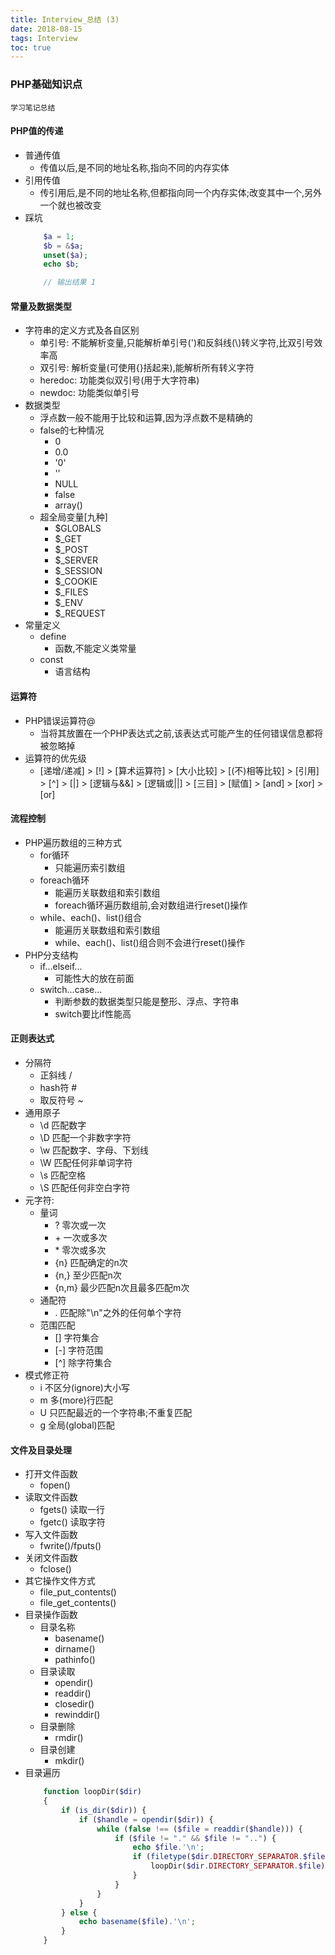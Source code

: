 ```yaml
---
title: Interview_总结 (3)
date: 2018-08-15
tags: Interview
toc: true
---
```


### PHP基础知识点
    学习笔记总结

<!-- more -->

#### PHP值的传递
- 普通传值
    * 传值以后,是不同的地址名称,指向不同的内存实体
- 引用传值
    * 传引用后,是不同的地址名称,但都指向同一个内存实体;改变其中一个,另外一个就也被改变
- 踩坑
    ```php
        $a = 1;
        $b = &$a;
        unset($a);
        echo $b; 

        // 输出结果 1
    ```

#### 常量及数据类型
- 字符串的定义方式及各自区别
    * 单引号: 不能解析变量,只能解析单引号(\')和反斜线(\\)转义字符,比双引号效率高
    * 双引号: 解析变量(可使用{}括起来),能解析所有转义字符
    * heredoc: 功能类似双引号(用于大字符串)
    * newdoc: 功能类似单引号
- 数据类型
    * 浮点数一般不能用于比较和运算,因为浮点数不是精确的
    * false的七种情况
        * 0
        * 0.0
        * '0'
        * ''
        * NULL
        * false
        * array()
    * 超全局变量[九种]
        * $GLOBALS
        * $_GET
        * $_POST
        * $_SERVER
        * $_SESSION
        * $_COOKIE
        * $_FILES
        * $_ENV
        * $_REQUEST
- 常量定义
    * define
        * 函数,不能定义类常量
    * const
        * 语言结构

#### 运算符
- PHP错误运算符@
    * 当将其放置在一个PHP表达式之前,该表达式可能产生的任何错误信息都将被忽略掉
- 运算符的优先级
    * [递增/递减] > [!] > [算术运算符] > [大小比较] > [(不)相等比较] > [引用] > [^] > [|] > [逻辑与&&] > [逻辑或||] > [三目] > [赋值] > [and] > [xor] > [or]

#### 流程控制
- PHP遍历数组的三种方式
    * for循环
        * 只能遍历索引数组
    * foreach循环
        * 能遍历关联数组和索引数组
        * foreach循环遍历数组前,会对数组进行reset()操作
    * while、each()、list()组合
        * 能遍历关联数组和索引数组
        * while、each()、list()组合则不会进行reset()操作
- PHP分支结构
    * if...elseif... 
        * 可能性大的放在前面
    * switch...case...
        * 判断参数的数据类型只能是整形、浮点、字符串
        * switch要比if性能高

#### 正则表达式
- 分隔符
    * 正斜线 /
    * hash符 #
    * 取反符号 ~
- 通用原子
    * \d 匹配数字
    * \D 匹配一个非数字字符
    * \w 匹配数字、字母、下划线
    * \W 匹配任何非单词字符
    * \s 匹配空格
    * \S 匹配任何非空白字符
- 元字符: 
    * 量词
        * ? 零次或一次
        * \+ 一次或多次
        * \* 零次或多次
        * {n} 匹配确定的n次
        * {n,} 至少匹配n次
        * {n,m} 最少匹配n次且最多匹配m次
    * 通配符
        * . 匹配除"\n"之外的任何单个字符
    * 范围匹配
        * [] 字符集合
        * [-] 字符范围
        * [^] 除字符集合
- 模式修正符
    * i 不区分(ignore)大小写
    * m 多(more)行匹配
    * U 只匹配最近的一个字符串;不重复匹配 
    * g 全局(global)匹配

#### 文件及目录处理
- 打开文件函数
    * fopen()
- 读取文件函数
    * fgets() 读取一行
    * fgetc() 读取字符
- 写入文件函数
    * fwrite()/fputs()
- 关闭文件函数
    * fclose()
- 其它操作文件方式
    * file_put_contents()
    * file_get_contents()
- 目录操作函数
    * 目录名称
        * basename()
        * dirname()
        * pathinfo()
    * 目录读取
        * opendir()
        * readdir()
        * closedir()
        * rewinddir()
    * 目录删除
        * rmdir()
    * 目录创建
        * mkdir()
- 目录遍历
    ```php
        function loopDir($dir)
        {
            if (is_dir($dir)) {
                if ($handle = opendir($dir)) {
                    while (false !== ($file = readdir($handle))) {
                        if ($file != "." && $file != "..") {
                            echo $file.'\n';
                            if (filetype($dir.DIRECTORY_SEPARATOR.$file === 'dir')) {
                                loopDir($dir.DIRECTORY_SEPARATOR.$file);
                            }
                        }
                    }
                }
            } else {
                echo basename($file).'\n';
            }
        }
    ```
